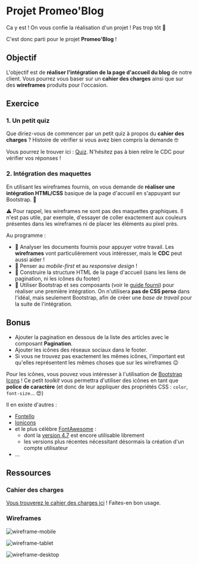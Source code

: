 # Projet Promeo'Blog

Ca y est ! On vous confie la réalisation d'un projet ! Pas trop tôt :muscle:

C'est donc parti pour le projet **Promeo'Blog** !

## Objectif

L'objectif est de **réaliser l'intégration de la page d'accueil du blog** de notre client. Vous pourrez vous baser sur un **cahier des charges** ainsi que sur des **wireframes** produits pour l'occasion.

## Exercice

### 1. Un petit quiz

Que diriez-vous de commencer par un petit quiz à propos du **cahier des charges** ? Histoire de vérifier si vous avez bien compris la demande :nerd_face:

Vous pourrez le trouver ici : [Quiz](https://forms.gle/R4xPsJjfLWjZdvRB6). N'hésitez pas à bien relire le CDC pour vérifier vos réponses !

### 2. Intégration des maquettes

En utilisant les wireframes fournis, on vous demande de **réaliser une intégration HTML/CSS** basique de la page d'accueil en s'appuyant sur Bootstrap. :tada:

:warning: Pour rappel, les wireframes ne sont pas des maquettes graphiques. Il n'est pas utile, par exemple, d'essayer de coller exactement aux couleurs présentes dans les wireframes ni de placer les éléments au pixel près.

Au programme :

* :mag_right: Analyser les documents fournis pour appuyer votre travail. Les **wireframes** vont particulièrement vous intéresser, mais le **CDC** peut aussi aider !
* :iphone: Penser au _mobile-first_ et au _responsive design_ !
* :hammer: Construire la structure HTML de la page d'accueil (sans les liens de pagination, ni les icônes du footer)
* :wrench: Utiliser Bootstrap et ses composants (voir le [guide fourni](guide_bootstrap.md)) pour réaliser une première intégration. On n'utilisera **pas de CSS perso** dans l'idéal, mais seulement Bootstrap, afin de créer une _base de travail_ pour la suite de l'intégration.

## Bonus

* Ajouter la pagination en dessous de la liste des articles avec le composant **Pagination**.
* Ajouter les icônes des réseaux sociaux dans le footer.
* Si vous ne trouvez pas exactement les mêmes icônes, l'important est qu'elles représentent les mêmes choses que sur les wireframes 😉

Pour les icônes, vous pouvez vous intéresser à l'utilisation de [Bootstrap Icons](https://icons.getbootstrap.com/) ! Ce petit _toolkit_ vous permettra d'utiliser des icônes en tant que **police de caractère** (et donc de leur appliquer des propriétés CSS : `color`, `font-size`... 😍)

Il en existe d'autres :
- [Fontello](http://fontello.com/)
- [Ionicons](https://ionicons.com/)
- et le plus célèbre [FontAwesome](https://fontawesome.com) :
  - dont la [version 4.7](https://fontawesome.com/v4.7/get-started/) est encore utilisable librement
  - les versions plus récentes nécessitant désormais la création d'un compte utilisateur
- ...

## Ressources

### Cahier des charges

[Vous trouverez le cahier des charges ici](cdc/cdc-blog.md) ! Faites-en bon usage.

### Wireframes

![wireframe-mobile](wireframe/wireframe-mobile.png)

![wireframe-tablet](wireframe/wireframe-tablet.png)

![wireframe-desktop](wireframe/wireframe-desktop.png)
